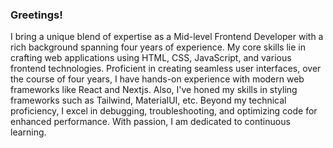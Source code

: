 ### Greetings!
I bring a unique blend of expertise as a Mid-level Frontend Developer with a rich background spanning four years of experience. My core skills lie in crafting web applications using HTML, CSS, JavaScript, and various frontend technologies. Proficient in creating seamless user interfaces, over the course of four years, I have hands-on experience with modern web frameworks like React and Nextjs.  Also, I've honed my skills in styling frameworks such as Tailwind, MaterialUI, etc.
Beyond my technical proficiency, I excel in debugging, troubleshooting, and optimizing code for enhanced performance. With passion, I am dedicated to continuous learning.

<!--
**arifurrahaman19/arifurrahaman19** is a ✨ _special_ ✨ repository because its `README.md` (this file) appears on your GitHub profile.

Here are some ideas to get you started:

- 🔭 I’m currently working on ...
- 🌱 I’m currently learning ...
- 👯 I’m looking to collaborate on ...
- 🤔 I’m looking for help with ...
- 💬 Ask me about ...
- 📫 How to reach me: ...
- 😄 Pronouns: ...
- ⚡ Fun fact: ...
-->
